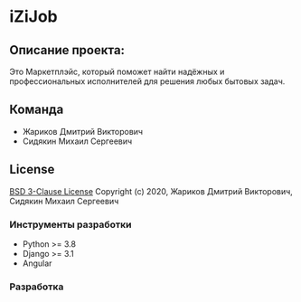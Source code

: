 # iZiJob

## Описание проекта:
Это Маркетплэйс, который поможет найти надёжных и профессиональных исполнителей для решения любых бытовых задач.

## Команда
- Жариков Дмитрий Викторович
- Сидякин Михаил Сергеевич

## License
[BSD 3-Clause License](https://opensource.org/licenses/BSD-3-Clause)
Copyright (c) 2020, Жариков Дмитрий Викторович, Сидякин Михаил Сергеевич

### Инструменты разработки
- Python >= 3.8
- Django >= 3.1
- Angular

### Разработка


